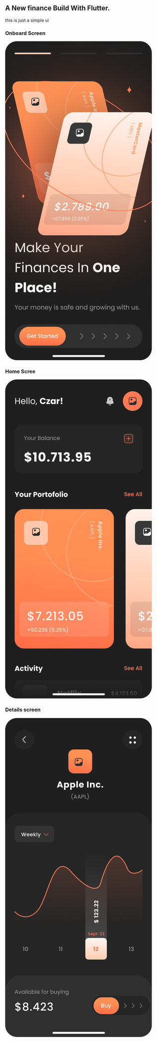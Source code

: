 

## A New finance Build With Flutter.
this is just a simple ui
### Onboard Screen

![this is the onboard screen](assets/Onboarding.png)


### Home Scree

![this is the home screen](assets/Home.png)



### Details screen
![this is the details screen](assets/Detail.png)


